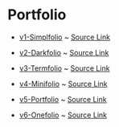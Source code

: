 # Portfolio

- [v1-Simplfolio](/v1-Simplfolio) ~ [Source Link](https://www.arsh.dev/simplfolio/)

- [v2-Darkfolio](/v2-Darkfolio) ~ [Source Link](https://www.arsh.dev/darkfolio/)

- [v3-Termfolio](/v3-Termfolio) ~ [Source Link](https://www.arsh.dev/termfolio/)

- [v4-Minifolio](/v4-Minifolio) ~ [Source Link](https://www.arsh.dev/minifolio/)

- [v5-Portfolio](/v5-Portfolio) ~ [Source Link](https://www.arsh.dev/portfolio/)

- [v6-Onefolio](/v6-Onefolio) ~ [Source Link](https://www.arsh.dev/onefolio/)
